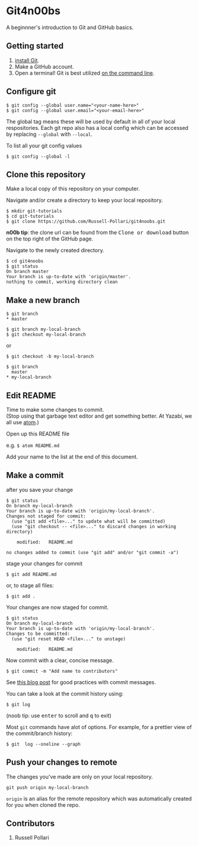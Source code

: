 # Git4n00bs

A beginnner's introduction to Git and GitHub basics.

## Getting started

1. [install Git]( https://git-scm.com/book/en/v1/Getting-Started-Installing-Git
).  
1. Make a GitHub account.
1. Open a terminal!
Git is best utilized [on the command line](https://git-scm.com/book/en/v2/Getting-Started-The-Command-Line).

## Configure git
```
$ git config --global user.name="<your-name-here>"
$ git config --global user.email="<your-email-here>"
```
The global tag means these will be used by default in all of your local respositories. Each git repo also has a local config which can be accessed by replacing `--global` with `--local`.

To list all your git config values
```
$ git config --global -l
```
## Clone this repository
Make a local copy of this repository on your computer.

Navigate and/or create a directory to keep your local repository.
```
$ mkdir git-tutorials
$ cd git-tutorials
$ git clone https://github.com/Russell-Pollari/git4noobs.git
```
**n00b tip**: the clone url can be found from the <kbd>Clone or download</kbd> button on the top right of the GitHub page.

Navigate to the newly created directory.
```
$ cd git4noobs
$ git status
On branch master
Your branch is up-to-date with 'origin/master'.
nothing to commit, working directory clean
```

## Make a new branch

```
$ git branch
* master
```
```
$ git branch my-local-branch
$ git checkout my-local-branch
```
or
```
$ git checkout -b my-local-branch
```
```
$ git branch
  master
* my-local-branch
```


## Edit README
Time to make some changes to commit.  
(Stop using that garbage text editor and get something better. At Yazabi, we all use [atom](https://atom.io/).)

<!-- TODO: mini-lesson on README's / markdown -->
Open up this README file

e.g. `$ atom README.md`

Add your name to the list at the end of this document.
## Make a commit
after you save your change
```
$ git status
On branch my-local-branch
Your branch is up-to-date with 'origin/my-local-branch'.
Changes not staged for commit:
  (use "git add <file>..." to update what will be committed)
  (use "git checkout -- <file>..." to discard changes in working directory)

	modified:   README.md

no changes added to commit (use "git add" and/or "git commit -a")
```
stage your changes for commit
```
$ git add README.md
```
or, to stage all files:
```
$ git add .
```
Your changes are now staged for commit.
```
$ git status
On branch my-local-branch
Your branch is up-to-date with 'origin/my-local-branch'.
Changes to be committed:
  (use "git reset HEAD <file>..." to unstage)

	modified:   README.md
```
Now commit with a clear, concise message.
```
$ git commit -m "Add name to contributors"
```
<!-- TODO: git messages in editor and git config to set default editor -->
See [this blog post](https://chris.beams.io/posts/git-commit/) for good practices with commit messages.

You can take a look at the commit history using:
```
$ git log
```  
(noob tip: use <kbd>enter</kbd> to scroll and <kbd>q</kbd> to exit)  


Most `git` commands have alot of options. For example, for a prettier view of the commit/branch history:
```
$ git  log --oneline --graph
```
## Push your changes to remote

The changes you've made are only on your local repository.
```
git push origin my-local-branch
```
`origin` is an alias for the remote repository which was automatically created for you when cloned the repo.

## Contributors
1. Russell Pollari
